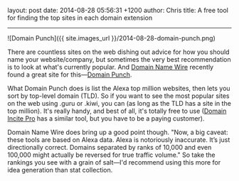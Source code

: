 layout: post
date: 2014-08-28 05:56:31 +1200
author: Chris
title: A free tool for finding the top sites in each domain extension

----

<!-- excerpt -->

![Domain Punch]({{ site.images_url }}/2014-08-28-domain-punch.png)

There are countless sites on the web dishing out advice for how you should name your website/company, but sometimes the very best recommendation is to look at what's currently popular. And [Domain Name Wire](http://domainnamewire.com/2014/08/26/quickly-find-the-top-websites-built-on-new-tlds/) recently found a great site for this—[Domain Punch](https://domainpunch.com/topm/).

<!-- /excerpt -->

What Domain Punch does is list the Alexa top million websites, then lets you sort by top-level domain (TLD). So if you want to see the most popular sites on the web using .guru or .kiwi, you can (as long as the TLD has a site in the top million). It's really handy, and best of all, it's totally free to use ([Domain Incite Pro](http://domainincite.com/pro/) has a similar tool, but you have to be a paying customer).

Domain Name Wire does bring up a good point though. "Now, a big caveat: these tools are based on Alexa data. Alexa is notoriously inaccurate. It’s just directionally correct. Domains separated by ranks of 10,000 and even 100,000 might actually be reversed for true traffic volume." So take the rankings you see with a grain of salt—I'd recommend using this more for idea generation than stat collection. 

